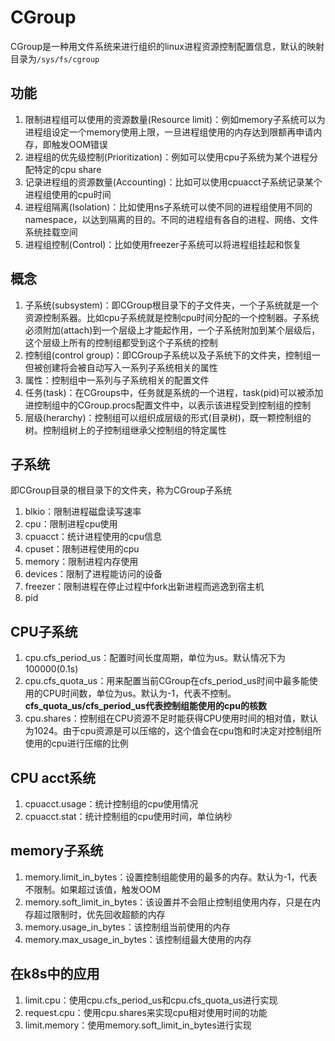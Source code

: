 # CGroup
CGroup是一种用文件系统来进行组织的linux进程资源控制配置信息，默认的映射目录为`/sys/fs/cgroup`

## 功能
1. 限制进程组可以使用的资源数量(Resource limit)：例如memory子系统可以为进程组设定一个memory使用上限，一旦进程组使用的内存达到限额再申请内存，即触发OOM错误
2. 进程组的优先级控制(Prioritization)：例如可以使用cpu子系统为某个进程分配特定的cpu share
3. 记录进程组的资源数量(Accounting)：比如可以使用cpuacct子系统记录某个进程组使用的cpu时间
4. 进程组隔离(Isolation)：比如使用ns子系统可以使不同的进程组使用不同的namespace，以达到隔离的目的。不同的进程组有各自的进程、网络、文件系统挂载空间
5. 进程组控制(Control)：比如使用freezer子系统可以将进程组挂起和恢复

## 概念
1. 子系统(subsystem)：即CGroup根目录下的子文件夹，一个子系统就是一个资源控制系器。比如cpu子系统就是控制cpu时间分配的一个控制器。子系统必须附加(attach)到一个层级上才能起作用，一个子系统附加到某个层级后，这个层级上所有的控制组都受到这个子系统的控制
2. 控制组(control group)：即CGroup子系统以及子系统下的文件夹，控制组一但被创建将会被自动写入一系列子系统相关的属性
3. 属性：控制组中一系列与子系统相关的配置文件
4. 任务(task)：在CGroups中，任务就是系统的一个进程，task(pid)可以被添加进控制组中的CGroup.procs配置文件中，以表示该进程受到控制组的控制
5. 层级(herarchy)：控制组可以组织成层级的形式(目录树)，既一颗控制组的树。控制组树上的子控制组继承父控制组的特定属性

## 子系统
即CGroup目录的根目录下的文件夹，称为CGroup子系统
1. blkio：限制进程磁盘读写速率
2. cpu：限制进程cpu使用
3. cpuacct：统计进程使用的cpu信息
4. cpuset：限制进程使用的cpu
5. memory：限制进程内存使用
6. devices：限制了进程能访问的设备
7. freezer：限制进程在停止过程中fork出新进程而逃逸到宿主机
8. pid

## CPU子系统
1. cpu.cfs_period_us：配置时间长度周期，单位为us。默认情况下为100000(0.1s)
2. cpu.cfs_quota_us：用来配置当前CGroup在cfs_period_us时间中最多能使用的CPU时间数，单位为us。默认为-1，代表不控制。**cfs_quota_us/cfs_period_us代表控制组能使用的cpu的核数**
3. cpu.shares：控制组在CPU资源不足时能获得CPU使用时间的相对值，默认为1024。由于cpu资源是可以压缩的，这个值会在cpu饱和时决定对控制组所使用的cpu进行压缩的比例

## CPU acct系统
1. cpuacct.usage：统计控制组的cpu使用情况
2. cpuacct.stat：统计控制组的cpu使用时间，单位纳秒

## memory子系统
1. memory.limit_in_bytes：设置控制组能使用的最多的内存。默认为-1，代表不限制。如果超过该值，触发OOM
2. memory.soft_limit_in_bytes：该设置并不会阻止控制组使用内存，只是在内存超过限制时，优先回收超额的内存
3. memory.usage_in_bytes：该控制组当前使用的内存
4. memory.max_usage_in_bytes：该控制组最大使用的内存

## 在k8s中的应用
1. limit.cpu：使用cpu.cfs_period_us和cpu.cfs_quota_us进行实现
2. request.cpu：使用cpu.shares来实现cpu相对使用时间的功能
3. limit.memory：使用memory.soft_limit_in_bytes进行实现